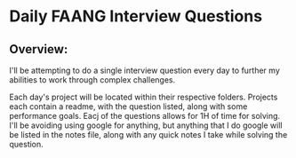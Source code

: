 # Daily FAANG Interview Questions 

## Overview:
I'll be attempting to do a single interview question every day to further my abilities to work through complex challenges.

Each day's project will be located within their respective folders.
Projects each contain a readme, with the question listed, along with some performance goals. Eacj of the questions allows for 1H of time for solving. I'll be avoiding using google for anything, but anything that I do google will be listed in the notes file, along with any quick notes I take while solving the question.
